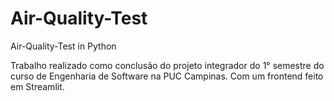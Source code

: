 # Air-Quality-Test
Air-Quality-Test in Python

Trabalho realizado como conclusão do projeto integrador do 1° semestre do curso de Engenharia de Software na PUC Campinas. Com um frontend feito em Streamlit.
